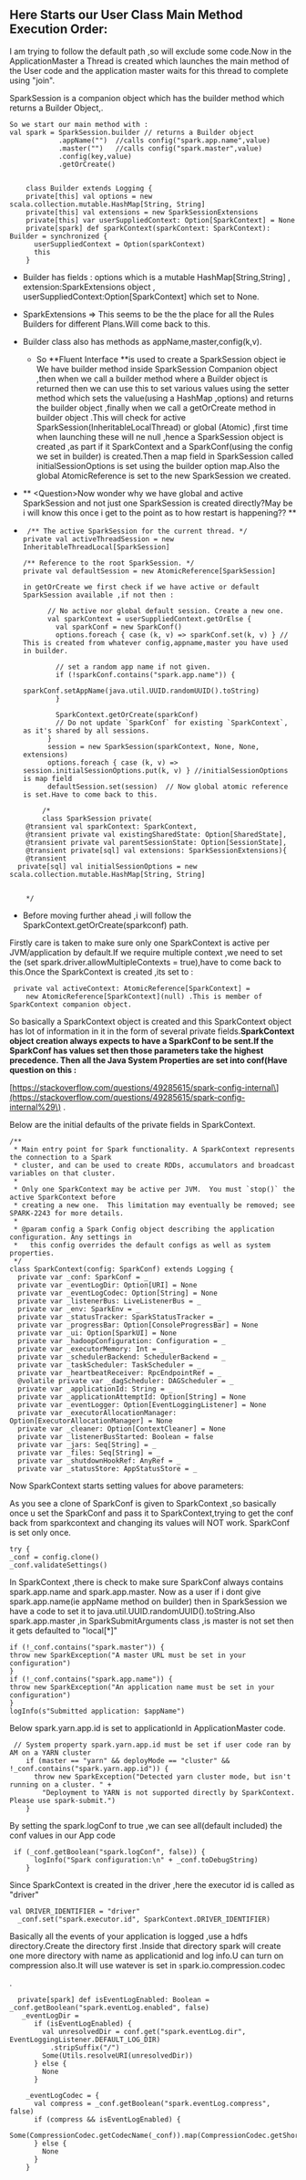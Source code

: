 ## Here Starts our User Class Main Method Execution Order:

I am trying to follow the default path ,so will exclude some code.Now in the ApplicationMaster a Thread is created which launches the main method of the User code and the application master waits for this thread to complete using "join".

SparkSession is a companion object which has the builder method which returns a Builder Object,.

```
So we start our main method with :
val spark = SparkSession.builder // returns a Builder object
            .appName("")  //calls config("spark.app.name",value)
            .master("")   //calls config("spark.master",value)
            .config(key,value)
            .getOrCreate()


    class Builder extends Logging {
    private[this] val options = new scala.collection.mutable.HashMap[String, String]
    private[this] val extensions = new SparkSessionExtensions
    private[this] var userSuppliedContext: Option[SparkContext] = None
    private[spark] def sparkContext(sparkContext: SparkContext): Builder = synchronized {
      userSuppliedContext = Option(sparkContext)
      this
    }
```

* Builder has fields : options which is a mutable HashMap\[String,String\] ,  extension:SparkExtensions object , userSuppliedContext:Option\[SparkContext\] which set to None.

* SparkExtensions =&gt; This seems to be the the place for all the Rules Builders for different Plans.Will come back to this.

* Builder class also has methods as appName,master,config\(k,v\).

  * So **Fluent Interface **is used to create a SparkSession object ie We have builder method inside SparkSession Companion object ,then when we call a builder method where a Builder object is returned then we can use this to set various values using the setter method which sets the value\(using a HashMap ,options\) and returns the builder object ,finally when we call a getOrCreate method in builder object .This will check for active SparkSession\(InheritableLocalThread\) or global \(Atomic\) ,first time when launching these will ne null ,hence a SparkSession object is created ,as part if it SparkContext and a SparkConf\(using the config we set in builder\) is created.Then a map field in SparkSession called initialSessionOptions is set using the builder option map.Also the global AtomicReference is set to the new SparkSession we created.

* ** &lt;Question&gt;Now wonder why we have global and active SparkSession and not just one SparkSession is created directly?May be i will know this once i get to the point as to how restart is happening?? **

* ```
   /** The active SparkSession for the current thread. */
  private val activeThreadSession = new InheritableThreadLocal[SparkSession]

  /** Reference to the root SparkSession. */
  private val defaultSession = new AtomicReference[SparkSession]

  in getOrCreate we first check if we have active or default SparkSession available ,if not then :
  ```

            // No active nor global default session. Create a new one.
            val sparkContext = userSuppliedContext.getOrElse {
              val sparkConf = new SparkConf()
              options.foreach { case (k, v) => sparkConf.set(k, v) } // This is created from whatever config,appname,master you have used in builder.

              // set a random app name if not given.
              if (!sparkConf.contains("spark.app.name")) {
                sparkConf.setAppName(java.util.UUID.randomUUID().toString)
              }

              SparkContext.getOrCreate(sparkConf)
              // Do not update `SparkConf` for existing `SparkContext`, as it's shared by all sessions.
            }
            session = new SparkSession(sparkContext, None, None, extensions)
            options.foreach { case (k, v) => session.initialSessionOptions.put(k, v) } //initialSessionOptions is map field
            defaultSession.set(session)  // Now global atomic reference is set.Have to come back to this.

```
        /*
        class SparkSession private(
    @transient val sparkContext: SparkContext,
    @transient private val existingSharedState: Option[SharedState],
    @transient private val parentSessionState: Option[SessionState],
    @transient private[sql] val extensions: SparkSessionExtensions){
    @transient
  private[sql] val initialSessionOptions = new scala.collection.mutable.HashMap[String, String]


    */
```

* Before moving further ahead ,i will follow the SparkContext.getOrCreate\(sparkconf\) path.

Firstly care is taken to make sure only one SparkContext is active per JVM/application by default.If we require multiple context ,we need to set the \(set spark.driver.allowMultipleContexts = true\),have to come back to this.Once the SparkContext is created ,its set to :

```
 private val activeContext: AtomicReference[SparkContext] =
    new AtomicReference[SparkContext](null) .This is member of SparkContext companion object.
```

So basically a SparkContext object is created and this SparkContext object has lot of information in it in the form of several private fields.**SparkContext object creation always expects to have a SparkConf to be sent.If the SparkConf has values set then those parameters take the highest precedence. Then all the Java System Properties are set into conf\(Have question on this :**

[https://stackoverflow.com/questions/49285615/spark-config-internal\](https://stackoverflow.com/questions/49285615/spark-config-internal%29\) .

Below are the initial defaults of the private fields in SparkContext.

    /**
     * Main entry point for Spark functionality. A SparkContext represents the connection to a Spark
     * cluster, and can be used to create RDDs, accumulators and broadcast variables on that cluster.
     *
     * Only one SparkContext may be active per JVM.  You must `stop()` the active SparkContext before
     * creating a new one.  This limitation may eventually be removed; see SPARK-2243 for more details.
     *
     * @param config a Spark Config object describing the application configuration. Any settings in
     *   this config overrides the default configs as well as system properties.
     */
    class SparkContext(config: SparkConf) extends Logging {
      private var _conf: SparkConf = _
      private var _eventLogDir: Option[URI] = None
      private var _eventLogCodec: Option[String] = None
      private var _listenerBus: LiveListenerBus = _
      private var _env: SparkEnv = _
      private var _statusTracker: SparkStatusTracker = _
      private var _progressBar: Option[ConsoleProgressBar] = None
      private var _ui: Option[SparkUI] = None
      private var _hadoopConfiguration: Configuration = _
      private var _executorMemory: Int = _
      private var _schedulerBackend: SchedulerBackend = _
      private var _taskScheduler: TaskScheduler = _
      private var _heartbeatReceiver: RpcEndpointRef = _
      @volatile private var _dagScheduler: DAGScheduler = _
      private var _applicationId: String = _
      private var _applicationAttemptId: Option[String] = None
      private var _eventLogger: Option[EventLoggingListener] = None
      private var _executorAllocationManager: Option[ExecutorAllocationManager] = None
      private var _cleaner: Option[ContextCleaner] = None
      private var _listenerBusStarted: Boolean = false
      private var _jars: Seq[String] = _
      private var _files: Seq[String] = _
      private var _shutdownHookRef: AnyRef = _
      private var _statusStore: AppStatusStore = _

Now SparkContext starts setting values for above parameters:

As you see a clone of SparkConf is given to SparkContext ,so basically once u set the SparkConf and pass it to SparkContext,trying to get the conf back from sparkcontext and changing its values will NOT work. SparkConf is set only once.

```
try {
_conf = config.clone()  
_conf.validateSettings()
```

In SparkContext ,there is check to make sure SparkConf always contains spark.app.name and spark.app.master. Now as a user if i dont give spark.app.name\(ie appName method on builder\) then in SparkSession we have a code to set  it to java.util.UUID.randomUUID\(\).toString.Also spark.app.master ,in SparkSubmitArguments class ,is master is not set then it gets defaulted to "local\[\*\]"

```
if (!_conf.contains("spark.master")) {
throw new SparkException("A master URL must be set in your configuration")
}
if (!_conf.contains("spark.app.name")) {
throw new SparkException("An application name must be set in your configuration")
}
logInfo(s"Submitted application: $appName")
```

Below spark.yarn.app.id is set to applicationId in ApplicationMaster code.

```
 // System property spark.yarn.app.id must be set if user code ran by AM on a YARN cluster
    if (master == "yarn" && deployMode == "cluster" && !_conf.contains("spark.yarn.app.id")) {
      throw new SparkException("Detected yarn cluster mode, but isn't running on a cluster. " +
        "Deployment to YARN is not supported directly by SparkContext. Please use spark-submit.")
    }
```

By setting the spark.logConf to true ,we can see all\(default included\) the conf values in our App code

```
 if (_conf.getBoolean("spark.logConf", false)) {
      logInfo("Spark configuration:\n" + _conf.toDebugString)
    }
```

Since SparkContext is created in the driver ,here the executor id is called as "driver"

```
val DRIVER_IDENTIFIER = "driver"
  _conf.set("spark.executor.id", SparkContext.DRIVER_IDENTIFIER)
```



Basically all the events of your application is logged ,use a hdfs directory.Create the directory first .Inside that directory spark will create one more directory with name as applicationid and log info.U can turn on compression also.It will use watever is set in `s`park.io.compression.codec

.

```
  private[spark] def isEventLogEnabled: Boolean = _conf.getBoolean("spark.eventLog.enabled", false)
   _eventLogDir =
      if (isEventLogEnabled) {
        val unresolvedDir = conf.get("spark.eventLog.dir", EventLoggingListener.DEFAULT_LOG_DIR)
          .stripSuffix("/")
        Some(Utils.resolveURI(unresolvedDir))
      } else {
        None
      }

    _eventLogCodec = {
      val compress = _conf.getBoolean("spark.eventLog.compress", false)
      if (compress && isEventLogEnabled) {
        Some(CompressionCodec.getCodecName(_conf)).map(CompressionCodec.getShortName)
      } else {
        None
      }
    }
```



